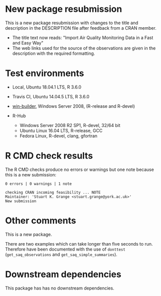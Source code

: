 # New package resubmission

This is a new package resubmission with changes to the title and description in the DESCRIPTION file after feedback from a CRAN member.

  - The title text now reads: "Import Air Quality Monitoring Data in a Fast and Easy Way"
  - The web links used for the source of the observations are given in the description with the required formatting. 

# Test environments

  - Local, Ubuntu 18.04.1 LTS, R 3.6.0
  
  - Travis CI, Ubuntu 14.04.5 LTS, R 3.6.0
  
  - [win-builder](https://win-builder.r-project.org/), Windows Server 2008, (R-release and R-devel) 
  
  - R-Hub
    - Windows Server 2008 R2 SP1, R-devel, 32/64 bit
    - Ubuntu Linux 16.04 LTS, R-release, GCC
    - Fedora Linux, R-devel, clang, gfortran

# R CMD check results

The R CMD checks produce no errors or warnings but one note because this is a new submission:

```
0 errors | 0 warnings | 1 note

checking CRAN incoming feasibility ... NOTE
Maintainer: 'Stuart K. Grange <stuart.grange@york.ac.uk>'
New submission
```

# Other comments

This is a new package.

There are two examples which can take longer than five seconds to run. Therefore have been documented with the use of `donttest` (`get_saq_observations` and `get_saq_simple_summaries`).

# Downstream dependencies

This package has has no downstream dependencies.
